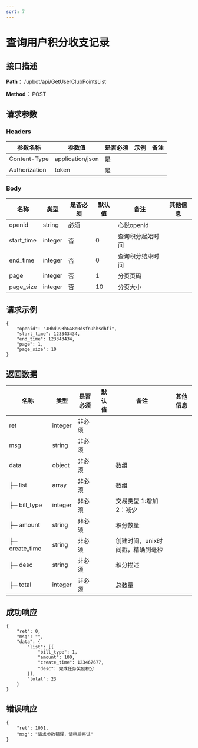 ```yaml
---
sort: 7
---
```


# 查询用户积分收支记录

## 接口描述

**Path：** /upbot/api/GetUserClubPointsList

**Method：** POST


## 请求参数

### Headers

| 参数名称          | 参数值              | 是否必须 | 示例 | 备注 |
|---------------|------------------|------|----|----|
| Content-Type  | application/json | 是    |    |    |
| Authorization | token            | 是    |    |    |

### Body

| 名称                   | 类型         | 是否必须 | 默认值 | 备注                        | 其他信息                                         |
|----------------------|------------|------|-----|---------------------------|----------------------------------------------|
| openid                  | string    | 必须   |     | 心悦openid                    |                                              |
| start_time                  | integer    | 否   |  0   | 查询积分起始时间                    |                                              |
| end_time                  | integer    | 否   |   0  | 查询积分结束时间                    |                                              |
| page                  |   integer  | 否   |  1   | 分页页码                    |                                              |
| page_size                  | integer    | 否   |  10   | 分页大小                    |                                              |


## 请求示例
```
{
    "openid": "JHhd993hGG8n0dsfn9hhsdhfi",
    "start_time": 123343434,
    "end_time": 123343434,
    "page": 1,
    "page_size": 10
}
```

## 返回数据

| 名称  | 类型      | 是否必须 | 默认值 | 备注 | 其他信息          |
|-----|---------|------|-----|----|---------------|
| ret | integer | 非必须  |     |    |  |
| msg | string  | 非必须  |     |    |               |
| data | object  | 非必须  |     |   数组 |               |
| ├─ list | array  | 非必须  |     |   数组 |               |
|   ├─ bill_type          | integer    | 非必须  |     | 交易类型 1:增加 2：减少             |                                              |
|   ├─ amount        | string    | 非必须  |     | 积分数量              |                                              |
|   ├─ create_time      | string    | 非必须  |     |  创建时间，unix时间戳，精确到毫秒              |                                              |                
|   ├─ desc      | string    | 非必须  |     | 积分描述              |                                              |                
| ├─ total          | integer    | 非必须  |     | 总数量              |                                              |


## 成功响应
```
{
    "ret": 0,
    "msg": "",
    "data": {
        "list": [{
            "bill_type": 1,
            "amount": 100,
            "create_time": 123467677,
            "desc": 完成任务奖励积分
        }],
        "total": 23
    }
}
```

## 错误响应
```
{
	"ret": 1001,
	"msg": "请求参数错误，请稍后再试"
}
``` 

